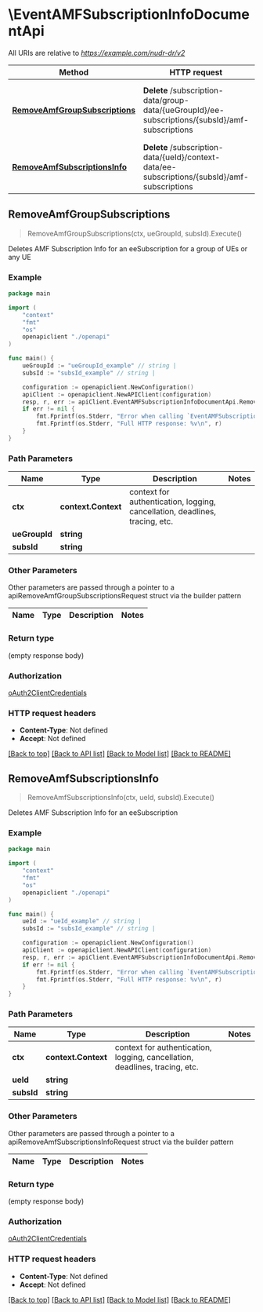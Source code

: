# \EventAMFSubscriptionInfoDocumentApi

All URIs are relative to *https://example.com/nudr-dr/v2*

Method | HTTP request | Description
------------- | ------------- | -------------
[**RemoveAmfGroupSubscriptions**](EventAMFSubscriptionInfoDocumentApi.md#RemoveAmfGroupSubscriptions) | **Delete** /subscription-data/group-data/{ueGroupId}/ee-subscriptions/{subsId}/amf-subscriptions | Deletes AMF Subscription Info for an eeSubscription for a group of UEs or any UE
[**RemoveAmfSubscriptionsInfo**](EventAMFSubscriptionInfoDocumentApi.md#RemoveAmfSubscriptionsInfo) | **Delete** /subscription-data/{ueId}/context-data/ee-subscriptions/{subsId}/amf-subscriptions | Deletes AMF Subscription Info for an eeSubscription



## RemoveAmfGroupSubscriptions

> RemoveAmfGroupSubscriptions(ctx, ueGroupId, subsId).Execute()

Deletes AMF Subscription Info for an eeSubscription for a group of UEs or any UE

### Example

```go
package main

import (
    "context"
    "fmt"
    "os"
    openapiclient "./openapi"
)

func main() {
    ueGroupId := "ueGroupId_example" // string | 
    subsId := "subsId_example" // string | 

    configuration := openapiclient.NewConfiguration()
    apiClient := openapiclient.NewAPIClient(configuration)
    resp, r, err := apiClient.EventAMFSubscriptionInfoDocumentApi.RemoveAmfGroupSubscriptions(context.Background(), ueGroupId, subsId).Execute()
    if err != nil {
        fmt.Fprintf(os.Stderr, "Error when calling `EventAMFSubscriptionInfoDocumentApi.RemoveAmfGroupSubscriptions``: %v\n", err)
        fmt.Fprintf(os.Stderr, "Full HTTP response: %v\n", r)
    }
}
```

### Path Parameters


Name | Type | Description  | Notes
------------- | ------------- | ------------- | -------------
**ctx** | **context.Context** | context for authentication, logging, cancellation, deadlines, tracing, etc.
**ueGroupId** | **string** |  | 
**subsId** | **string** |  | 

### Other Parameters

Other parameters are passed through a pointer to a apiRemoveAmfGroupSubscriptionsRequest struct via the builder pattern


Name | Type | Description  | Notes
------------- | ------------- | ------------- | -------------



### Return type

 (empty response body)

### Authorization

[oAuth2ClientCredentials](../README.md#oAuth2ClientCredentials)

### HTTP request headers

- **Content-Type**: Not defined
- **Accept**: Not defined

[[Back to top]](#) [[Back to API list]](../README.md#documentation-for-api-endpoints)
[[Back to Model list]](../README.md#documentation-for-models)
[[Back to README]](../README.md)


## RemoveAmfSubscriptionsInfo

> RemoveAmfSubscriptionsInfo(ctx, ueId, subsId).Execute()

Deletes AMF Subscription Info for an eeSubscription

### Example

```go
package main

import (
    "context"
    "fmt"
    "os"
    openapiclient "./openapi"
)

func main() {
    ueId := "ueId_example" // string | 
    subsId := "subsId_example" // string | 

    configuration := openapiclient.NewConfiguration()
    apiClient := openapiclient.NewAPIClient(configuration)
    resp, r, err := apiClient.EventAMFSubscriptionInfoDocumentApi.RemoveAmfSubscriptionsInfo(context.Background(), ueId, subsId).Execute()
    if err != nil {
        fmt.Fprintf(os.Stderr, "Error when calling `EventAMFSubscriptionInfoDocumentApi.RemoveAmfSubscriptionsInfo``: %v\n", err)
        fmt.Fprintf(os.Stderr, "Full HTTP response: %v\n", r)
    }
}
```

### Path Parameters


Name | Type | Description  | Notes
------------- | ------------- | ------------- | -------------
**ctx** | **context.Context** | context for authentication, logging, cancellation, deadlines, tracing, etc.
**ueId** | **string** |  | 
**subsId** | **string** |  | 

### Other Parameters

Other parameters are passed through a pointer to a apiRemoveAmfSubscriptionsInfoRequest struct via the builder pattern


Name | Type | Description  | Notes
------------- | ------------- | ------------- | -------------



### Return type

 (empty response body)

### Authorization

[oAuth2ClientCredentials](../README.md#oAuth2ClientCredentials)

### HTTP request headers

- **Content-Type**: Not defined
- **Accept**: Not defined

[[Back to top]](#) [[Back to API list]](../README.md#documentation-for-api-endpoints)
[[Back to Model list]](../README.md#documentation-for-models)
[[Back to README]](../README.md)

